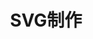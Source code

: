 ---
title: "SVG制作"
layout: tags
permalink: /tag/SVG制作/
taxonomy: SVG制作
image: assets/images/svg banner.png
---